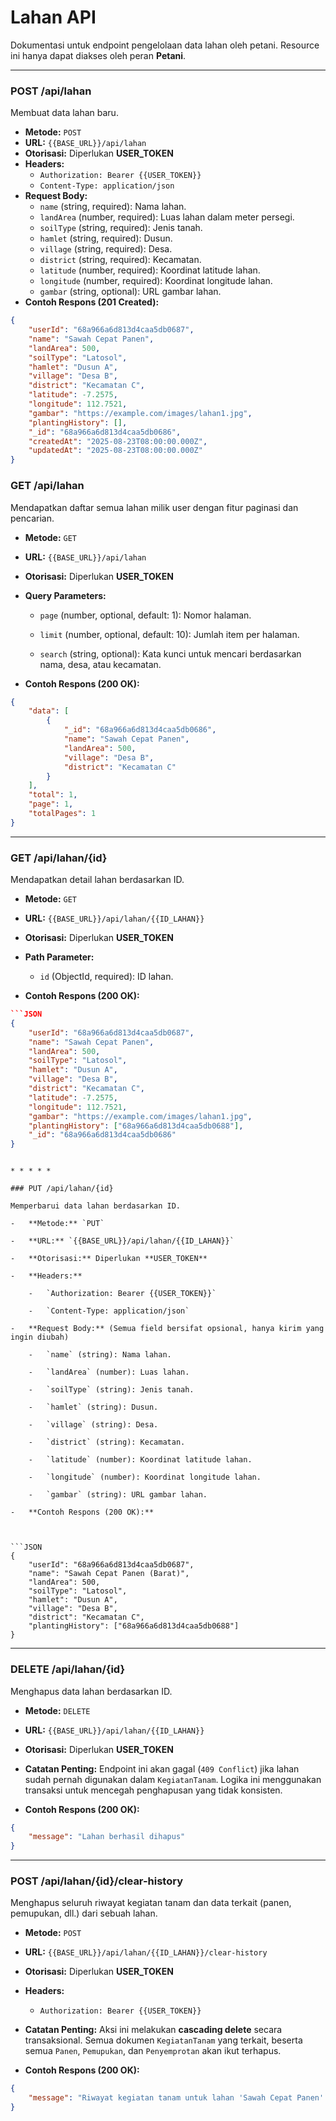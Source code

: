 # Lahan API
Dokumentasi untuk endpoint pengelolaan data lahan oleh petani. Resource ini hanya dapat diakses oleh peran **Petani**.

---

### POST /api/lahan
Membuat data lahan baru.

- **Metode:** `POST`
- **URL:** `{{BASE_URL}}/api/lahan`
- **Otorisasi:** Diperlukan **USER_TOKEN**
- **Headers:**
    - `Authorization: Bearer {{USER_TOKEN}}`
    - `Content-Type: application/json`
- **Request Body:**
    - `name` (string, required): Nama lahan.
    - `landArea` (number, required): Luas lahan dalam meter persegi.
    - `soilType` (string, required): Jenis tanah.
    - `hamlet` (string, required): Dusun.
    - `village` (string, required): Desa.
    - `district` (string, required): Kecamatan.
    - `latitude` (number, required): Koordinat latitude lahan.
    - `longitude` (number, required): Koordinat longitude lahan.
    - `gambar` (string, optional): URL gambar lahan.
- **Contoh Respons (201 Created):**
```json
{
    "userId": "68a966a6d813d4caa5db0687",
    "name": "Sawah Cepat Panen",
    "landArea": 500,
    "soilType": "Latosol",
    "hamlet": "Dusun A",
    "village": "Desa B",
    "district": "Kecamatan C",
    "latitude": -7.2575,
    "longitude": 112.7521,
    "gambar": "https://example.com/images/lahan1.jpg",
    "plantingHistory": [],
    "_id": "68a966a6d813d4caa5db0686",
    "createdAt": "2025-08-23T08:00:00.000Z",
    "updatedAt": "2025-08-23T08:00:00.000Z"
}
```

### GET /api/lahan

Mendapatkan daftar semua lahan milik user dengan fitur paginasi dan pencarian.

-   **Metode:** `GET`

-   **URL:** `{{BASE_URL}}/api/lahan`

-   **Otorisasi:** Diperlukan **USER_TOKEN**

-   **Query Parameters:**

    -   `page` (number, optional, default: 1): Nomor halaman.

    -   `limit` (number, optional, default: 10): Jumlah item per halaman.

    -   `search` (string, optional): Kata kunci untuk mencari berdasarkan nama, desa, atau kecamatan.

-   **Contoh Respons (200 OK):**



```JSON
{
    "data": [
        {
            "_id": "68a966a6d813d4caa5db0686",
            "name": "Sawah Cepat Panen",
            "landArea": 500,
            "village": "Desa B",
            "district": "Kecamatan C"
        }
    ],
    "total": 1,
    "page": 1,
    "totalPages": 1
}

```

* * * * *

### GET /api/lahan/{id}

Mendapatkan detail lahan berdasarkan ID.

-   **Metode:** `GET`

-   **URL:** `{{BASE_URL}}/api/lahan/{{ID_LAHAN}}`

-   **Otorisasi:** Diperlukan **USER_TOKEN**

-   **Path Parameter:**

    -   `id` (ObjectId, required): ID lahan.

-   **Contoh Respons (200 OK):**



```JSON
```JSON
{
    "userId": "68a966a6d813d4caa5db0687",
    "name": "Sawah Cepat Panen",
    "landArea": 500,
    "soilType": "Latosol",
    "hamlet": "Dusun A",
    "village": "Desa B",
    "district": "Kecamatan C",
    "latitude": -7.2575,
    "longitude": 112.7521,
    "gambar": "https://example.com/images/lahan1.jpg",
    "plantingHistory": ["68a966a6d813d4caa5db0688"],
    "_id": "68a966a6d813d4caa5db0686"
}
```

```

* * * * *

### PUT /api/lahan/{id}

Memperbarui data lahan berdasarkan ID.

-   **Metode:** `PUT`

-   **URL:** `{{BASE_URL}}/api/lahan/{{ID_LAHAN}}`

-   **Otorisasi:** Diperlukan **USER_TOKEN**

-   **Headers:**

    -   `Authorization: Bearer {{USER_TOKEN}}`

    -   `Content-Type: application/json`

-   **Request Body:** (Semua field bersifat opsional, hanya kirim yang ingin diubah)

    -   `name` (string): Nama lahan.

    -   `landArea` (number): Luas lahan.

    -   `soilType` (string): Jenis tanah.

    -   `hamlet` (string): Dusun.

    -   `village` (string): Desa.

    -   `district` (string): Kecamatan.

    -   `latitude` (number): Koordinat latitude lahan.

    -   `longitude` (number): Koordinat longitude lahan.

    -   `gambar` (string): URL gambar lahan.

-   **Contoh Respons (200 OK):**



```JSON
{
    "userId": "68a966a6d813d4caa5db0687",
    "name": "Sawah Cepat Panen (Barat)",
    "landArea": 500,
    "soilType": "Latosol",
    "hamlet": "Dusun A",
    "village": "Desa B",
    "district": "Kecamatan C",
    "plantingHistory": ["68a966a6d813d4caa5db0688"]
}

```

* * * * *

### DELETE /api/lahan/{id}

Menghapus data lahan berdasarkan ID.

-   **Metode:** `DELETE`

-   **URL:** `{{BASE_URL}}/api/lahan/{{ID_LAHAN}}`

-   **Otorisasi:** Diperlukan **USER_TOKEN**

-   **Catatan Penting:** Endpoint ini akan gagal (`409 Conflict`) jika lahan sudah pernah digunakan dalam `KegiatanTanam`. Logika ini menggunakan transaksi untuk mencegah penghapusan yang tidak konsisten.

-   **Contoh Respons (200 OK):**



```JSON
{
    "message": "Lahan berhasil dihapus"
}

```

* * * * *

### POST /api/lahan/{id}/clear-history

Menghapus seluruh riwayat kegiatan tanam dan data terkait (panen, pemupukan, dll.) dari sebuah lahan.

-   **Metode:** `POST`

-   **URL:** `{{BASE_URL}}/api/lahan/{{ID_LAHAN}}/clear-history`

-   **Otorisasi:** Diperlukan **USER_TOKEN**

-   **Headers:**

    -   `Authorization: Bearer {{USER_TOKEN}}`

-   **Catatan Penting:** Aksi ini melakukan **cascading delete** secara transaksional. Semua dokumen `KegiatanTanam` yang terkait, beserta semua `Panen`, `Pemupukan`, dan `Penyemprotan` akan ikut terhapus.

-   **Contoh Respons (200 OK):**



```JSON
{
    "message": "Riwayat kegiatan tanam untuk lahan 'Sawah Cepat Panen' berhasil dibersihkan."
}
```